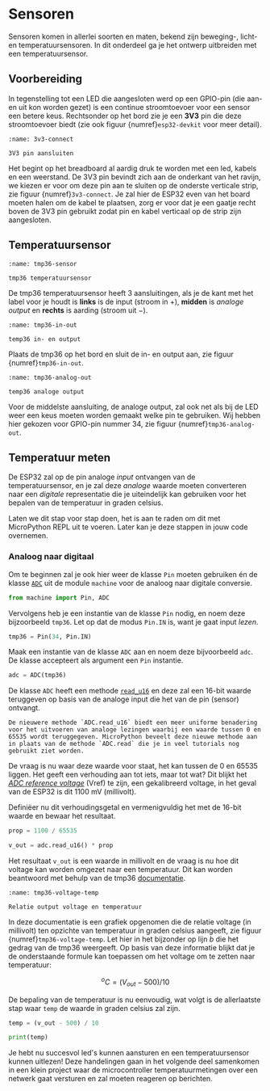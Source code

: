 # Sensoren

Sensoren komen in allerlei soorten en maten, bekend zijn beweging-, licht- en temperatuursensoren. In dit onderdeel ga je het ontwerp uitbreiden met een temperatuursensor.

## Voorbereiding

In tegenstelling tot een LED die aangesloten werd op een GPIO-pin (die aan- en uit kon worden gezet) is een continue stroomtoevoer voor een sensor een betere keus. Rechtsonder op het bord zie je een **3V3** pin die deze stroomtoevoer biedt (zie ook figuur {numref}`esp32-devkit` voor meer detail).

```{figure} ../circuits/esp32_step_6_bb.png
:name: 3v3-connect

3V3 pin aansluiten
```

Het begint op het breadboard al aardig druk te worden met een led, kabels en een weerstand. De 3V3 pin bevindt zich aan de onderkant van het ravijn, we kiezen er voor om deze pin aan te sluiten op de onderste verticale strip, zie figuur {numref}`3v3-connect`. Je zal hier de ESP32 even van het board moeten halen om de kabel te plaatsen, zorg er voor dat je een gaatje recht boven de 3V3 pin gebruikt zodat pin en kabel verticaal op de strip zijn aangesloten.

## Temperatuursensor

```{figure} ../images/tmp36.png
:name: tmp36-sensor

tmp36 temperatuursensor
```

De tmp36 temperatuursensor heeft 3 aansluitingen, als je de kant met het label voor je houdt is **links** is de input (stroom in $+$), **midden** is *analoge output* en **rechts** is aarding (stroom uit $-$).

```{figure} ../circuits/esp32_step_7_bb.png
:name: tmp36-in-out

temp36 in- en output
```

Plaats de tmp36 op het bord en sluit de in- en output aan, zie figuur {numref}`tmp36-in-out`.

```{figure} ../circuits/esp32_step_8_bb.png
:name: tmp36-analog-out

temp36 analoge output
```

Voor de middelste aansluiting, de analoge output, zal ook net als bij de LED weer een keus moeten worden gemaakt welke pin te gebruiken. Wij hebben hier gekozen voor GPIO-pin nummer 34, zie figuur {numref}`tmp36-analog-out`.

## Temperatuur meten

De ESP32 zal op de pin analoge *input* ontvangen van de temperatuursensor, en je zal deze *analoge* waarde moeten converteren naar een *digitale* representatie die je uiteindelijk kan gebruiken voor het bepalen van de temperatuur in graden celsius.

Laten we dit stap voor stap doen, het is aan te raden om dit met MicroPython REPL uit te voeren. Later kan je deze stappen in jouw code overnemen.

### Analoog naar digitaal

Om te beginnen zal je ook hier weer de klasse `Pin` moeten gebruiken én de klasse [`ADC`](https://docs.micropython.org/en/latest/library/machine.ADC.html) uit de module `machine` voor de analoog naar digitale conversie.

```python
from machine import Pin, ADC
```

Vervolgens heb je een instantie van de klasse `Pin` nodig, en noem deze bijzoorbeeld `tmp36`. Let op dat de modus `Pin.IN` is, want je gaat input *lezen*.

```python
tmp36 = Pin(34, Pin.IN)
```

Maak een instantie van de klasse `ADC` aan en noem deze bijvoorbeeld `adc`. De klasse accepteert als argument een `Pin` instantie.

```python
adc = ADC(tmp36)
```

De klasse `ADC` heeft een methode [`read_u16`](https://docs.micropython.org/en/latest/library/machine.ADC.html#machine.ADC.read_u16) en deze zal een 16-bit waarde teruggeven op basis van de analoge input die het van de pin (sensor) ontvangt.

```{attention}
De nieuwere methode `ADC.read_u16` biedt een meer uniforme benadering voor het uitvoeren van analoge lezingen waarbij een waarde tussen 0 en 65535 wordt teruggegeven. MicroPython beveelt deze nieuwe methode aan in plaats van de methode `ADC.read` die je in veel tutorials nog gebruikt ziet worden.
```

De vraag is nu waar deze waarde voor staat, het kan tussen de 0 en 65535 liggen. Het geeft een verhouding aan tot iets, maar tot wat? Dit blijkt het [*ADC reference voltage*](https://docs.espressif.com/projects/esp-idf/en/latest/esp32/api-reference/peripherals/adc.html#adc-calibration) (Vref) te zijn, een gekalibreerd voltage, in het geval van de ESP32 is dit 1100 mV (millivolt).

Definiëer nu dit verhoudingsgetal en vermenigvuldig het met de 16-bit waarde en bewaar het resultaat.

```python
prop = 1100 / 65535

v_out = adc.read_u16() * prop
```

Het resultaat `v_out` is een waarde in millivolt en de vraag is nu hoe dit voltage kan worden omgezet naar een temperatuur. Dit kan worden beantwoord met behulp van de tmp36 [documentatie](https://www.analog.com/media/en/technical-documentation/data-sheets/TMP35_36_37.pdf).

```{figure} ../images/tmp36_output_temperature.png
:name: tmp36-voltage-temp

Relatie output voltage en temperatuur
```

In deze documentatie is een grafiek opgenomen die de relatie voltage (in millivolt) ten opzichte van temperatuur in graden celsius aangeeft, zie figuur {numref}`tmp36-voltage-temp`. Let hier in het bijzonder op lijn *b* die het gedrag van de tmp36 weergeeft. Op basis van deze informatie blijkt dat je de onderstaande formule kan toepassen om het voltage om te zetten naar temperatuur:

$$
^oC = (V_{out} - 500) / 10
$$

De bepaling van de temperatuur is nu eenvoudig, wat volgt is de allerlaatste stap waar `temp` de waarde in graden celsius zal zijn.

```python
temp = (v_out - 500) / 10

print(temp)
```

Je hebt nu succesvol led's kunnen aansturen en een temperatuursensor kunnen uitlezen! Deze handelingen gaan in het volgende deel samenkomen in een klein project waar de microcontroller temperatuurmetingen over een netwerk gaat versturen en zal moeten reageren op berichten.
